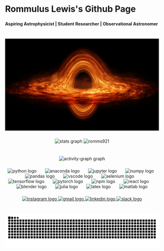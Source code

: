 <h1 align="left">Rommulus Lewis's Github Page</h1>

###

<h4 align="left">Aspiring Astrophysicist | Student Researcher | Observational Astronomer</h4>

###

<br clear="both">

<div align="center">
  <img height="300" src="bh_2_full copy.png"  />
</div>

###

<div align="center">
  <img src="https://github-readme-stats.vercel.app/api?username=romms921&hide_title=false&hide_rank=false&show_icons=true&include_all_commits=true&count_private=true&disable_animations=false&theme=ocean_dark&locale=en&hide_border=false" height="140" alt="stats graph"  />
  <img src="https://github-readme-streak-stats-eight.vercel.app/?user=romms921&theme=ocean_dark" height="140" alt="romms921" />
</div>

###

<br clear="both">

<div align="center">
  <img src="https://github-readme-activity-graph.vercel.app/graph?username=romms921&radius=16&theme=tokyo-night&area=true&order=5&custom_title=Activity%20Graph" height="250" alt="activity-graph graph"  />
</div>

###

<div align="center">
  <img src="https://cdn.jsdelivr.net/gh/devicons/devicon/icons/python/python-original.svg" height="30" alt="python logo" />
  &nbsp;
  <img src="https://cdn.jsdelivr.net/gh/devicons/devicon/icons/anaconda/anaconda-original.svg" height="30" alt="anaconda logo" />
  &nbsp;
  <img src="https://cdn.jsdelivr.net/gh/devicons/devicon/icons/jupyter/jupyter-original.svg" height="30" alt="jupyter logo" />
  &nbsp;
  <img src="https://cdn.jsdelivr.net/gh/devicons/devicon/icons/numpy/numpy-original.svg" height="30" alt="numpy logo" />
  &nbsp;
  <img src="https://cdn.jsdelivr.net/gh/devicons/devicon/icons/pandas/pandas-original.svg" height="30" alt="pandas logo" />
  &nbsp;
  <img src="https://cdn.jsdelivr.net/gh/devicons/devicon/icons/vscode/vscode-original.svg" height="30" alt="vscode logo" />
  &nbsp;
  <img src="https://cdn.jsdelivr.net/gh/devicons/devicon/icons/selenium/selenium-original.svg" height="30" alt="selenium logo" />
  &nbsp;
  <img src="https://cdn.jsdelivr.net/gh/devicons/devicon/icons/tensorflow/tensorflow-original.svg" height="30" alt="tensorflow logo" />
  &nbsp;
  <img src="https://cdn.simpleicons.org/pytorch/EE4C2C" height="30" alt="pytorch logo" />
  &nbsp;
  <img src="https://cdn.jsdelivr.net/gh/devicons/devicon/icons/npm/npm-original-wordmark.svg" height="30" alt="npm logo" />
  &nbsp;
  <img src="https://cdn.jsdelivr.net/gh/devicons/devicon/icons/react/react-original.svg" height="30" alt="react logo" />
  &nbsp;
  <img src="https://cdn.jsdelivr.net/gh/devicons/devicon/icons/blender/blender-original.svg" height="30" alt="blender logo" />
  &nbsp;
  <img src="https://cdn.jsdelivr.net/gh/devicons/devicon/icons/julia/julia-original.svg" height="30" alt="julia logo" />
  &nbsp;
  <img src="https://cdn.jsdelivr.net/gh/devicons/devicon/icons/latex/latex-original.svg" height="30" alt="latex logo" />
  &nbsp;
  <img src="https://cdn.jsdelivr.net/gh/devicons/devicon/icons/matlab/matlab-original.svg" height="30" alt="matlab logo" />
</div>




###

<div align="center">
  <a href="https://www.instagram.com/rommuluslewis/" target="_blank">
    <img src="https://img.shields.io/static/v1?message=Instagram&logo=instagram&label=&color=E4405F&logoColor=white&labelColor=&style=for-the-badge" height="35" alt="instagram logo" />
  </a>
  <a href="mailto:rommuluslewis@gmail.com" target="_blank">
    <img src="https://img.shields.io/static/v1?message=Gmail&logo=gmail&label=&color=D14836&logoColor=white&labelColor=&style=for-the-badge" height="35" alt="gmail logo" />
  </a>
  <a href="https://www.linkedin.com/in/rommulus-lewis-645b61264/" target="_blank">
    <img src="https://img.shields.io/static/v1?message=LinkedIn&logo=linkedin&label=&color=0077B5&logoColor=white&labelColor=&style=for-the-badge" height="35" alt="linkedin logo" />
  </a>
  <a href="mailto:rommuluslewis@gmail.com" target="_blank">
    <img src="https://img.shields.io/static/v1?message=rommuluslewis@gmail.com&logo=slack&label=&color=4A154B&logoColor=white&labelColor=&style=for-the-badge" height="35" alt="slack logo" />
  </a>
</div>

###

<br clear="both">

<img src="https://raw.githubusercontent.com/romms921/romms921/output/snake.svg" alt="Snake animation" />

###
